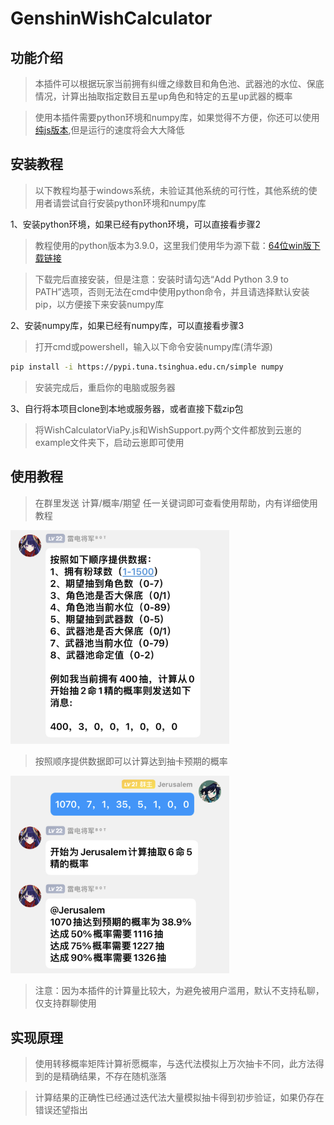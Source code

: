 # GenshinWishCalculator


## 功能介绍
>本插件可以根据玩家当前拥有纠缠之缘数目和角色池、武器池的水位、保底情况，计算出抽取指定数目五星up角色和特定的五星up武器的概率

>使用本插件需要python环境和numpy库，如果觉得不方便，你还可以使用[纯js版本](https://github.com/MSIsunny/GenshinWishCalculator),但是运行的速度将会大大降低

## 安装教程

>以下教程均基于windows系统，未验证其他系统的可行性，其他系统的使用者请尝试自行安装python环境和numpy库

1、安装python环境，如果已经有python环境，可以直接看步骤2


>教程使用的python版本为3.9.0，这里我们使用华为源下载：[64位win版下载链接](https://mirrors.huaweicloud.com/python/3.9.0/python-3.9.0-amd64.exe)

>下载完后直接安装，但是注意：安装时请勾选“Add Python 3.9 to PATH”选项，否则无法在cmd中使用python命令，并且请选择默认安装pip，以方便接下来安装numpy库

2、安装numpy库，如果已经有numpy库，可以直接看步骤3

>打开cmd或powershell，输入以下命令安装numpy库(清华源)

```bash
pip install -i https://pypi.tuna.tsinghua.edu.cn/simple numpy
```
>安装完成后，重启你的电脑或服务器

3、自行将本项目clone到本地或服务器，或者直接下载zip包

>将WishCalculatorViaPy.js和WishSupport.py两个文件都放到云崽的example文件夹下，启动云崽即可使用

## 使用教程

>在群里发送  计算/概率/期望 任一关键词即可查看使用帮助，内有详细使用教程

<img width="350" src="https://github.com/MSIsunny/GenshinWishCalculator-py/blob/main/image/help.jpeg"> </img>

>按照顺序提供数据即可以计算达到抽卡预期的概率

<img width="350" src="https://github.com/MSIsunny/GenshinWishCalculator-py/blob/main/image/usage.jpeg"> </img>

>注意：因为本插件的计算量比较大，为避免被用户滥用，默认不支持私聊，仅支持群聊使用

## 实现原理

>使用转移概率矩阵计算祈愿概率，与迭代法模拟上万次抽卡不同，此方法得到的是精确结果，不存在随机涨落

>计算结果的正确性已经通过迭代法大量模拟抽卡得到初步验证，如果仍存在错误还望指出

